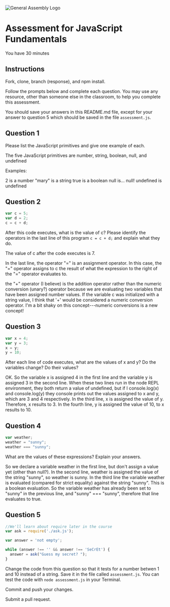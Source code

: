 ![General Assembly Logo](http://i.imgur.com/ke8USTq.png)

# Assessment for JavaScript Fundamentals

You have 30 minutes

## Instructions

Fork, clone, branch (response), and npm install.

Follow the prompts below and complete each question.  You may use any resource, other than someone else in the classroom, to help you complete this assessment.

You should save your answers in this README.md file, except for your answer to question 5 which should be saved in the file `assessment.js`.

## Question 1

Please list the JavaScript primitives and give one example of each.

The five JavaScript primitives are number, string, boolean, null, and undefined

Examples:

2 is a number
"mary" is a string
true is a boolean
null is... null!
undefined is undefined


## Question 2

```js
var c = 5;
var d = 2;
c = c + d;
```

After this code executes, what is the value of c?  Please identify the operators in the last line of this program `c = c + d;` and explain what they do.

The value of c after the code executes is 7.

In the last line, the operator "=" is an assignment operator. In this case, the "=" operator assigns to c the result of what the expression to the right of the "=" operator evaluates to.

the "+" operator (I believe) is the addition operator rather than the numeric conversion (unary?) operator because we are evaluating two variables that have been assigned number values. If the variable c was initialized with a string value, I think that '+' would be considered a numeric conversion operator. I'm a bit shaky on this concept---numeric conversions is a new concept!


## Question 3

```js
var x = 4;
var y = 3;
x = y;
y = 10;
```

After each line of code executes, what are the values of x and y?  Do the variables change?  Do their values?

OK. So the variable x is assigned 4 in the first line and the variable y is assigned 3 in the second line. When these two lines run in the node REPL environment, they both return a value of undefined, but if I console.log(x) and console.log(y) they console prints out the values assigned to x and y, which are 3 and 4 respectively.
In the third line, x is assigned the value of y. Therefore, x results to 3.
In the fourth line, y is assigned the value of 10, to x results to 10.

## Question 4

```js
var weather;
weather = "sunny";
weather === "sunny";
```

What are the values of these expressions?  Explain your answers.

So we declare a variable weather in the first line, but don't assign a value yet (other than null?).
In the second line, weather is assigned the value of the string "sunny", so weather is sunny.
In the third line the variable weather is evaluated (compared for strict equality) against the string "sunny". This is a boolean evaluation. So the variable weather has already been set to "sunny" in the previous line, and "sunny" === "sunny", therefore that line evaluates to true.

## Question 5

```js
//We'll learn about require later in the course
var ask = require('./ask.js');

var answer = 'not empty';

while (answer !== '' && answer !== 'SeCrEt') {
  answer = ask("Guess my secret? ");
}
```

Change the code from this question so that it tests for a number betwen 1 and 10 instead of a string.  Save it in the file called `assessment.js`.  You can test the code with `node assessment.js` in your Terminal.


Commit and push your changes.

Submit a pull request.

